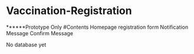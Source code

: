 # Vaccination-Registration

******Prototype Only
#Contents
 Homepage 
registration form
Notification Message
Confirm Message

No database yet  
